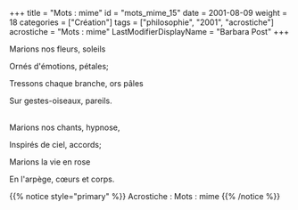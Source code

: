 +++
title = "Mots : mime"
id = "mots_mime_15"
date = 2001-08-09
weight = 18
categories = ["Création"]
tags = ["philosophie", "2001", "acrostiche"]
acrostiche = "Mots : mime"
LastModifierDisplayName = "Barbara Post"
+++

Marions nos fleurs, soleils

Ornés d'émotions, pétales;

Tressons chaque branche, ors pâles

Sur gestes-oiseaux, pareils.

 \
Marions nos chants, hypnose,

Inspirés de ciel, accords;

Marions la vie en rose

En l'arpège, cœurs et corps.

{{% notice style="primary" %}}
Acrostiche : Mots : mime
{{% /notice %}}
